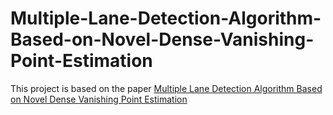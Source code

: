 # Multiple-Lane-Detection-Algorithm-Based-on-Novel-Dense-Vanishing-Point-Estimation

This project is based on the paper [Multiple Lane Detection Algorithm Based on Novel Dense Vanishing Point Estimation](https://www.bing.com/ck/a?!&&p=ff001960c33c1becJmltdHM9MTY2NTI3MzYwMCZpZ3VpZD0xOGMwZmFmZC04MjFlLTZjMjktMjY4Zi1mNTI0ODMzMDZkODAmaW5zaWQ9NTEyMA&ptn=3&hsh=3&fclid=18c0fafd-821e-6c29-268f-f52483306d80&psq=Multiple-Lane-Detection-Algorithm-Based-on-Novel-Dense-Vanishing-Point-Estimation&u=a1aHR0cHM6Ly9pZWVleHBsb3JlLmllZWUub3JnL2RvY3VtZW50Lzc1MzQ3NzA&ntb=1)

